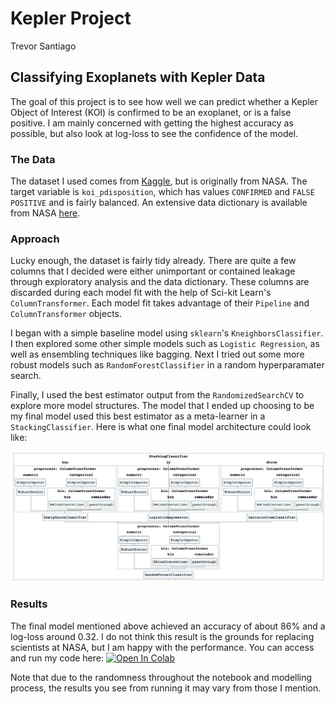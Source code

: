 # Kepler Project
Trevor Santiago

## Classifying Exoplanets with Kepler Data

The goal of this project is to see how well we can predict whether a Kepler Object of Interest (KOI) is confirmed to be an exoplanet, or is a false positive. I am mainly concerned with getting the highest accuracy as possible, but also look at log-loss to see the confidence of the model.

### The Data

The dataset I used comes from [Kaggle](https://www.kaggle.com/nasa/kepler-exoplanet-search-results), but is originally from NASA. The target variable is `koi_pdisposition`, which has values `CONFIRMED` and `FALSE POSITIVE` and is fairly balanced. An extensive data dictionary is available from NASA [here](https://exoplanetarchive.ipac.caltech.edu/docs/API_kepcandidate_columns.html).

### Approach

Lucky enough, the dataset is fairly tidy already. There are quite a few columns that I decided were either unimportant or contained leakage through exploratory analysis and the data dictionary. These columns are discarded during each model fit with the help of Sci-kit Learn's `ColumnTransformer`. Each model fit takes advantage of their `Pipeline` and `ColumnTransformer` objects.

I began with a simple baseline model using `sklearn`'s `KneighborsClassifier`. I then explored some other simple models such as `Logistic Regression`, as well as ensembling techniques like bagging. Next I tried out some more robust models such as `RandomForestClassifier` in a random hyperparamater search.

Finally, I used the best estimator output from the `RandomizedSearchCV` to explore more model structures. The model that I ended up choosing to be my final model used this best estimator as a meta-learner in a `StackingClassifier`. Here is what one final model architecture could look like:

![Model Pipeline example](Model_architecture_example.png)

### Results

The final model mentioned above achieved an accuracy of about 86% and a log-loss around 0.32. I do not think this result is the grounds for replacing scientists at NASA, but I am happy with the performance. You can access and run my code here: [![Open In Colab](https://colab.research.google.com/assets/colab-badge.svg)](https://colab.research.google.com/github/trevor-santiago/Kepler_project/)

Note that due to the randomness throughout the notebook and modelling process, the results you see from running it may vary from those I mention.
